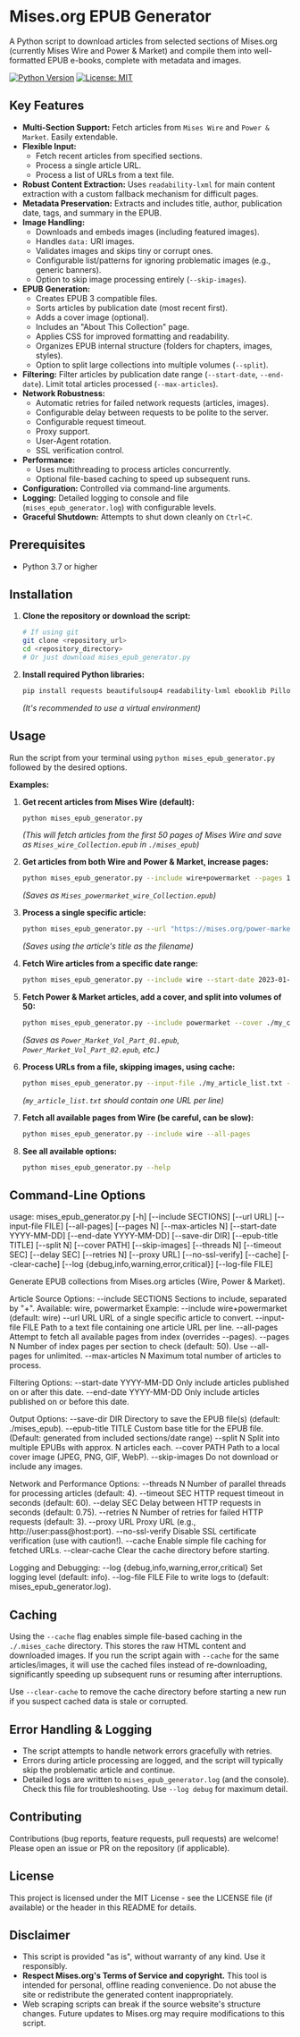 # Mises.org EPUB Generator

A Python script to download articles from selected sections of Mises.org (currently Mises Wire and Power & Market) and compile them into well-formatted EPUB e-books, complete with metadata and images.

[![Python Version](https://img.shields.io/badge/python-3.7+-blue.svg)](https://www.python.org/)
[![License: MIT](https://img.shields.io/badge/License-MIT-yellow.svg)](https://opensource.org/licenses/MIT)

## Key Features

*   **Multi-Section Support:** Fetch articles from `Mises Wire` and `Power & Market`. Easily extendable.
*   **Flexible Input:**
    *   Fetch recent articles from specified sections.
    *   Process a single article URL.
    *   Process a list of URLs from a text file.
*   **Robust Content Extraction:** Uses `readability-lxml` for main content extraction with a custom fallback mechanism for difficult pages.
*   **Metadata Preservation:** Extracts and includes title, author, publication date, tags, and summary in the EPUB.
*   **Image Handling:**
    *   Downloads and embeds images (including featured images).
    *   Handles `data:` URI images.
    *   Validates images and skips tiny or corrupt ones.
    *   Configurable list/patterns for ignoring problematic images (e.g., generic banners).
    *   Option to skip image processing entirely (`--skip-images`).
*   **EPUB Generation:**
    *   Creates EPUB 3 compatible files.
    *   Sorts articles by publication date (most recent first).
    *   Adds a cover image (optional).
    *   Includes an "About This Collection" page.
    *   Applies CSS for improved formatting and readability.
    *   Organizes EPUB internal structure (folders for chapters, images, styles).
    *   Option to split large collections into multiple volumes (`--split`).
*   **Filtering:** Filter articles by publication date range (`--start-date`, `--end-date`). Limit total articles processed (`--max-articles`).
*   **Network Robustness:**
    *   Automatic retries for failed network requests (articles, images).
    *   Configurable delay between requests to be polite to the server.
    *   Configurable request timeout.
    *   Proxy support.
    *   User-Agent rotation.
    *   SSL verification control.
*   **Performance:**
    *   Uses multithreading to process articles concurrently.
    *   Optional file-based caching to speed up subsequent runs.
*   **Configuration:** Controlled via command-line arguments.
*   **Logging:** Detailed logging to console and file (`mises_epub_generator.log`) with configurable levels.
*   **Graceful Shutdown:** Attempts to shut down cleanly on `Ctrl+C`.

## Prerequisites

*   Python 3.7 or higher

## Installation

1.  **Clone the repository or download the script:**
    ```bash
    # If using git
    git clone <repository_url>
    cd <repository_directory>
    # Or just download mises_epub_generator.py
    ```

2.  **Install required Python libraries:**
    ```bash
    pip install requests beautifulsoup4 readability-lxml ebooklib Pillow python-dateutil tqdm certifi urllib3
    ```
    *(It's recommended to use a virtual environment)*

## Usage

Run the script from your terminal using `python mises_epub_generator.py` followed by the desired options.

**Examples:**

1.  **Get recent articles from Mises Wire (default):**
    ```bash
    python mises_epub_generator.py
    ```
    *(This will fetch articles from the first 50 pages of Mises Wire and save as `Mises_wire_Collection.epub` in `./mises_epub`)*

2.  **Get articles from both Wire and Power & Market, increase pages:**
    ```bash
    python mises_epub_generator.py --include wire+powermarket --pages 100
    ```
    *(Saves as `Mises_powermarket_wire_Collection.epub`)*

3.  **Process a single specific article:**
    ```bash
    python mises_epub_generator.py --url "https://mises.org/power-market/public-funding-universities-inefficient-and-immoral"
    ```
    *(Saves using the article's title as the filename)*

4.  **Fetch Wire articles from a specific date range:**
    ```bash
    python mises_epub_generator.py --include wire --start-date 2023-01-01 --end-date 2023-12-31
    ```

5.  **Fetch Power & Market articles, add a cover, and split into volumes of 50:**
    ```bash
    python mises_epub_generator.py --include powermarket --cover ./my_cover.jpg --split 50 --epub-title "Power_Market_Vol"
    ```
    *(Saves as `Power_Market_Vol_Part_01.epub`, `Power_Market_Vol_Part_02.epub`, etc.)*

6.  **Process URLs from a file, skipping images, using cache:**
    ```bash
    python mises_epub_generator.py --input-file ./my_article_list.txt --skip-images --cache
    ```
    *(`my_article_list.txt` should contain one URL per line)*

7.  **Fetch all available pages from Wire (be careful, can be slow):**
    ```bash
    python mises_epub_generator.py --include wire --all-pages
    ```

8.  **See all available options:**
    ```bash
    python mises_epub_generator.py --help
    ```

## Command-Line Options


usage: mises_epub_generator.py [-h] [--include SECTIONS] [--url URL] [--input-file FILE] [--all-pages] [--pages N] [--max-articles N]
[--start-date YYYY-MM-DD] [--end-date YYYY-MM-DD] [--save-dir DIR] [--epub-title TITLE] [--split N] [--cover PATH] [--skip-images]
[--threads N] [--timeout SEC] [--delay SEC] [--retries N] [--proxy URL] [--no-ssl-verify] [--cache] [--clear-cache]
[--log {debug,info,warning,error,critical}] [--log-file FILE]

Generate EPUB collections from Mises.org articles (Wire, Power & Market).

Article Source Options:
--include SECTIONS Sections to include, separated by "+".
Available: wire, powermarket
Example: --include wire+powermarket (default: wire)
--url URL URL of a single specific article to convert.
--input-file FILE Path to a text file containing one article URL per line.
--all-pages Attempt to fetch all available pages from index (overrides --pages).
--pages N Number of index pages per section to check (default: 50). Use --all-pages for unlimited.
--max-articles N Maximum total number of articles to process.

Filtering Options:
--start-date YYYY-MM-DD
Only include articles published on or after this date.
--end-date YYYY-MM-DD
Only include articles published on or before this date.

Output Options:
--save-dir DIR Directory to save the EPUB file(s) (default: ./mises_epub).
--epub-title TITLE Custom base title for the EPUB file.
(Default: generated from included sections/date range)
--split N Split into multiple EPUBs with approx. N articles each.
--cover PATH Path to a local cover image (JPEG, PNG, GIF, WebP).
--skip-images Do not download or include any images.

Network and Performance Options:
--threads N Number of parallel threads for processing articles (default: 4).
--timeout SEC HTTP request timeout in seconds (default: 60).
--delay SEC Delay between HTTP requests in seconds (default: 0.75).
--retries N Number of retries for failed HTTP requests (default: 3).
--proxy URL Proxy URL (e.g., http://user:pass@host:port).
--no-ssl-verify Disable SSL certificate verification (use with caution!).
--cache Enable simple file caching for fetched URLs.
--clear-cache Clear the cache directory before starting.

Logging and Debugging:
--log {debug,info,warning,error,critical}
Set logging level (default: info).
--log-file FILE File to write logs to (default: mises_epub_generator.log).

## Caching

Using the `--cache` flag enables simple file-based caching in the `./.mises_cache` directory. This stores the raw HTML content and downloaded images. If you run the script again with `--cache` for the same articles/images, it will use the cached files instead of re-downloading, significantly speeding up subsequent runs or resuming after interruptions.

Use `--clear-cache` to remove the cache directory before starting a new run if you suspect cached data is stale or corrupted.

## Error Handling & Logging

*   The script attempts to handle network errors gracefully with retries.
*   Errors during article processing are logged, and the script will typically skip the problematic article and continue.
*   Detailed logs are written to `mises_epub_generator.log` (and the console). Check this file for troubleshooting. Use `--log debug` for maximum detail.

## Contributing

Contributions (bug reports, feature requests, pull requests) are welcome! Please open an issue or PR on the repository (if applicable).

## License

This project is licensed under the MIT License - see the LICENSE file (if available) or the header in this README for details.

## Disclaimer

*   This script is provided "as is", without warranty of any kind. Use it responsibly.
*   **Respect Mises.org's Terms of Service and copyright.** This tool is intended for personal, offline reading convenience. Do not abuse the site or redistribute the generated content inappropriately.
*   Web scraping scripts can break if the source website's structure changes. Future updates to Mises.org may require modifications to this script.
